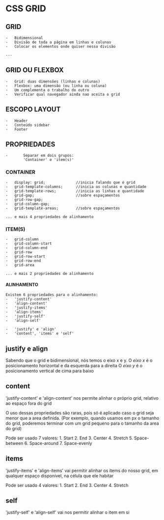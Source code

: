# CSS GRID

## GRID

    -   Bidimensional
    -   Divisão de toda a página em linhas e colunas
    -   Colocar os elementos onde quiser nessa divisão

    ---

## GRID OU FLEXBOX

    -   Grid: duas dimensões (linhas e colunas)
    -   Flexbox: uma dimensão (ou linha ou coluna)
    -   Um complementa o trabalho do outro
    -   Verificar qual navegador ainda nao aceita o grid

## ESCOPO LAYOUT

    -   Header
    -   Conteúdo sidebar
    -   Footer

## PROPRIEDADES

    -       Separar em dois grupos:
            'Container' e 'item(s)'

### CONTAINER

    -   display: grid;              //inicia falando que é grid
    -   grid-template-columns;      //inicia as colunas e quantidade
    -   grid-template-rows;         //inicia as linhas e quantidade
    -   grid-gap;                   //sobre espaçamentos
    -   grid-row-gap;
    -   grid-column-gap;
    -   grid-template-areas;        //sobre espaçamentos

    ... e mais 4 propriedades de alinhamento

### ITEM(S)

    -   grid-column
    -   grid-column-start
    -   grid-column-end
    -   grid-row
    -   grid-row-start
    -   grid-row-end
    -   grid-area

    ... e mais 2 propriedades de alinhamento

#### ALINHAMENTO
    Existem 6 propriedades para o alinhamento:
    -   'justify-content'
    -   'align-content'
    -   'justify-items'
    -   'align-items'
    -   'justify-self'
    -   'align-self'

    -   'justify' e 'align'
    -   'content', 'items' e 'self'

##  justify e align

Sabendo que o grid e bidimensional, nós temos o eixo x e y.
O *eixo x* é o posicionamento horizontal e da esquerda para a direita
O *eixo y* é o posicionamento vertical de cima para baixo

##  content

'justify-content' e 'align-content' nos permite alinhar o próprio grid, relativo ao espaço fora do grid

O uso dessas propriedades são raras, pois só é aplicado caso o grid seja menor que a area definida. (Por exemplo, quando usamos em px o tamanho do grid, poderemos terminar com um grid pequeno para o tamanho da area do grid)

Pode ser usado 7 valores:
    1. Start
    2. End
    3. Center
    4. Stretch
    5. Space-between
    6.  Space-around
    7.  Space-evenly


##  items

'justify-items' e 'align-items' vai permitir alinhar os items do nosso grid, em qualquer espaço disponível, na célula que ele habitar

Pode ser usado 4 valores:
    1. Start
    2. End
    3. Center
    4. Stretch

##  self

'justify-self' e 'align-self' vai nos permitir alinhar o item em si

